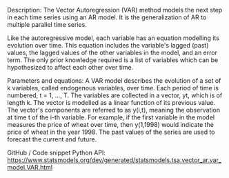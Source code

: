 Description:
The Vector Autoregression (VAR) method models the next step in each time series using an AR model. It is the generalization of AR to multiple parallel time series.

Like the autoregressive model, each variable has an equation modelling its evolution over time. This equation includes the variable's lagged (past) values, the
lagged values of the other variables in the model, and an error term.  The only prior knowledge required is a list of variables which can be hypothesized to affect 
each other over time.

Parameters and equations:
A VAR model describes the evolution of a set of k variables, called endogenous variables, over time. Each period of time is numbered, t = 1, ..., T. The variables are collected in a vector, yt, which is of length k. 
The vector is modelled as a linear function of its previous value. The vector's components are referred to as y(i,t), meaning the observation at time t of the i-th variable. For example, if the first variable in the model measures the price of wheat over time, then y(1,1998) would indicate the price of wheat in the year 1998.
The past values of the series are used to forecast the current and future.



GitHub / Code snippet
Python API: https://www.statsmodels.org/dev/generated/statsmodels.tsa.vector_ar.var_model.VAR.html 
